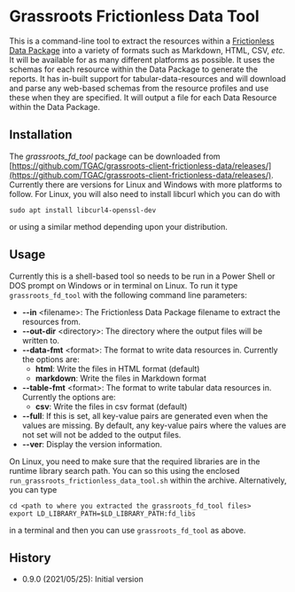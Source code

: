 # Grassroots Frictionless Data Tool

This is a command-line tool to extract the resources within a [Frictionless Data Package](https://frictionlessdata.io/) into a variety of formats such as Markdown, HTML, CSV, *etc.* It will be available for as many different platforms as possible. It uses the schemas for each resource within the Data Package
to generate the reports. It has in-built support for tabular-data-resources and will download and parse any web-based schemas from the resource profiles and use these when they are specified. It will output a file for each Data Resource within the Data Package.

## Installation

The *grassroots_fd_tool* package can be downloaded from [https://github.com/TGAC/grassroots-client-frictionless-data/releases/](https://github.com/TGAC/grassroots-client-frictionless-data/releases/). Currently there are versions for Linux and Windows with more platforms to follow. For Linux, you will also need to install libcurl which you can do with  

```
sudo apt install libcurl4-openssl-dev
```

or using a similar method depending upon your distribution.


## Usage

Currently this is a shell-based tool so needs to be run in a Power Shell or DOS prompt on Windows or in terminal on Linux. To run it type `grassroots_fd_tool` with the following command line parameters:

 * **--in** \<filename\>: The Frictionless Data Package filename to extract the resources from.
 * **--out-dir** \<directory\>: The directory where the output files will be written to.
 * **--data-fmt** \<format\>: The format to write data resources in. Currently the options are:
    * **html**: Write the files in HTML format (default)
    * **markdown**: Write the files in Markdown format
 * **--table-fmt** \<format\>: The format to write tabular data resources in. Currently the options are:
    * **csv**: Write the files in csv format (default)
 * **--full**: If this is set, all key-value pairs are generated even when the values are missing. By
default, any key-value pairs where the values are not set will not be added to the output files.
 * **--ver**: Display the version information.

On Linux, you need to make sure that the required libraries are in the runtime library search path. You can so this using the enclosed `run_grassroots_frictionless_data_tool.sh` within the archive. Alternatively, you can type 

```
cd <path to where you extracted the grassroots_fd_tool files> 
export LD_LIBRARY_PATH=$LD_LIBRARY_PATH:fd_libs
```

in a terminal and then you can use `grassroots_fd_tool` as above.


## History

 * 0.9.0 (2021/05/25): Initial version
